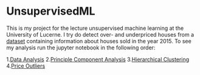 # UnsupervisedML

This is my project for the lecture unsupervised machine learning at the University of Lucerne. 
I try do detect over- and underpriced houses from a [dataset](https://www.kaggle.com/harlfoxem/housesalesprediction) containing information about houses sold in the year 2015.
To see my analysis run the jupyter notebook in the following order:

1.[Data Analysis]()
2.[Principle Component Analysis]()
3.[Hierarchical Clustering]()
4.[Price Outliers]()


